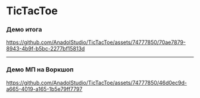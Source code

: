 # TicTacToe

### Демо итога
https://github.com/AnadolStudio/TicTacToe/assets/74777850/70ae7879-8943-4b9f-b5bc-2277bf15813d

***
### Демо МП на Воркшоп
https://github.com/AnadolStudio/TicTacToe/assets/74777850/46d0ec9d-a665-4019-a165-1b5e79ff7797


